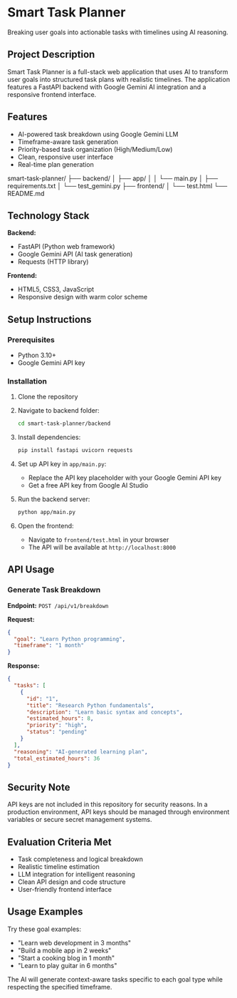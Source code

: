 

# Smart Task Planner

Breaking user goals into actionable tasks with timelines using AI reasoning.

## Project Description

Smart Task Planner is a full-stack web application that uses AI to transform user goals into structured task plans with realistic timelines. The application features a FastAPI backend with Google Gemini AI integration and a responsive frontend interface.

## Features

- AI-powered task breakdown using Google Gemini LLM
- Timeframe-aware task generation
- Priority-based task organization (High/Medium/Low)
- Clean, responsive user interface
- Real-time plan generation

smart-task-planner/
├── backend/
│   ├── app/
│   │   └── main.py
│   ├── requirements.txt
│   └── test_gemini.py
├── frontend/
│   └── test.html
└── README.md

## Technology Stack

**Backend:**
- FastAPI (Python web framework)
- Google Gemini API (AI task generation)
- Requests (HTTP library)

**Frontend:**
- HTML5, CSS3, JavaScript
- Responsive design with warm color scheme

## Setup Instructions

### Prerequisites
- Python 3.10+
- Google Gemini API key

### Installation

1. Clone the repository
2. Navigate to backend folder:
   ```bash
   cd smart-task-planner/backend
   ```
3. Install dependencies:
   ```bash
   pip install fastapi uvicorn requests
   ```
4. Set up API key in `app/main.py`:
   - Replace the API key placeholder with your Google Gemini API key
   - Get a free API key from Google AI Studio

5. Run the backend server:
   ```bash
   python app/main.py
   ```

6. Open the frontend:
   - Navigate to `frontend/test.html` in your browser
   - The API will be available at `http://localhost:8000`

## API Usage

### Generate Task Breakdown
**Endpoint:** `POST /api/v1/breakdown`

**Request:**
```json
{
  "goal": "Learn Python programming",
  "timeframe": "1 month"
}
```

**Response:**
```json
{
  "tasks": [
    {
      "id": "1",
      "title": "Research Python fundamentals",
      "description": "Learn basic syntax and concepts",
      "estimated_hours": 8,
      "priority": "high",
      "status": "pending"
    }
  ],
  "reasoning": "AI-generated learning plan",
  "total_estimated_hours": 36
}
```

## Security Note

API keys are not included in this repository for security reasons. In a production environment, API keys should be managed through environment variables or secure secret management systems.

## Evaluation Criteria Met

- Task completeness and logical breakdown
- Realistic timeline estimation
- LLM integration for intelligent reasoning
- Clean API design and code structure
- User-friendly frontend interface

## Usage Examples

Try these goal examples:
- "Learn web development in 3 months"
- "Build a mobile app in 2 weeks"
- "Start a cooking blog in 1 month"
- "Learn to play guitar in 6 months"

The AI will generate context-aware tasks specific to each goal type while respecting the specified timeframe.
